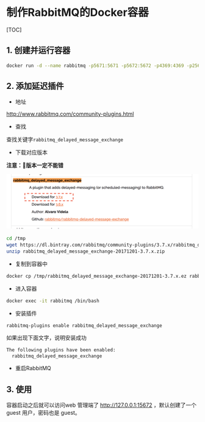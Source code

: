 # 制作RabbitMQ的Docker容器

[TOC]

## 1. 创建并运行容器

```sh
docker run -d --name rabbitmq -p5671:5671 -p5672:5672 -p4369:4369 -p25672:25672 -p15671:15671 -p15672:15672 --restart=always rabbitmq:management
```

## 2. 添加延迟插件

- 地址

<http://www.rabbitmq.com/community-plugins.html>

- 查找

 查找关键字```rabbitmq_delayed_message_exchange```

- 下载对应版本

**注意：版本一定不能错**

![延迟插件](RabbitMQ-延迟插件.png)

```sh
cd /tmp
wget https://dl.bintray.com/rabbitmq/community-plugins/3.7.x/rabbitmq_delayed_message_exchange/rabbitmq_delayed_message_exchange-20171201-3.7.x.zip
unzip rabbitmq_delayed_message_exchange-20171201-3.7.x.zip
```

- 复制到容器中

```sh
docker cp /tmp/rabbitmq_delayed_message_exchange-20171201-3.7.x.ez rabbitmq:/usr/lib/rabbitmq/lib/rabbitmq_server-3.7.4/plugins
```

- 进入容器

```sh
docker exec -it rabbitmq /bin/bash
```

- 安装插件

```sh
rabbitmq-plugins enable rabbitmq_delayed_message_exchange
```

如果出现下面文字，说明安装成功

```text
The following plugins have been enabled:
  rabbitmq_delayed_message_exchange
```

- 重启RabbitMQ

## 3. 使用

容器启动之后就可以访问web 管理端了 <http://127.0.0.1:15672> ，默认创建了一个 guest 用户，密码也是 guest。

